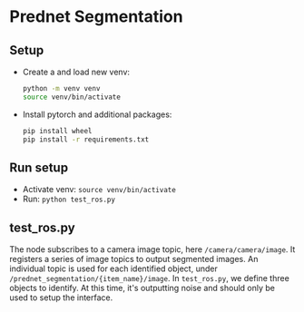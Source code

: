 # Prednet Segmentation

## Setup

- Create a and load new venv: 
  ```bash
  python -m venv venv
  source venv/bin/activate
  ```
- Install pytorch and additional packages:
  ```bash
  pip install wheel
  pip install -r requirements.txt
  ```

## Run setup

- Activate venv: `source venv/bin/activate`
- Run: `python test_ros.py`

## test_ros.py

The node subscribes to a camera image topic, here `/camera/camera/image`. It registers a series of image topics to output segmented images. An individual topic is used for each identified object, under `/prednet_segmentation/{item_name}/image`. In `test_ros.py`, we define three objects to identify. At this time, it's outputting noise and should only be used to setup the interface.